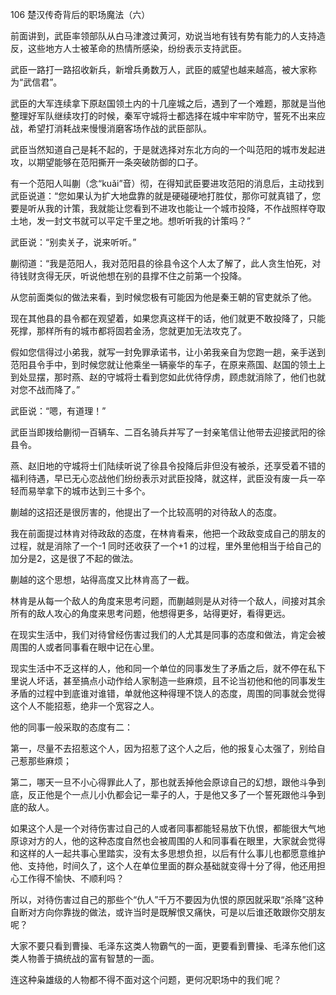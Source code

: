 106 楚汉传奇背后的职场魔法（六）






前面讲到，武臣率领部队从白马津渡过黄河，劝说当地有钱有势有能力的人支持造反，这些地方人士被革命的热情所感染，纷纷表示支持武臣。

武臣一路打一路招收新兵，新增兵勇数万人，武臣的威望也越来越高，被大家称为“武信君”。



武臣的大军连续拿下原赵国领土内的十几座城之后，遇到了一个难题，那就是当他整理好军队继续攻打的时候，秦军守城将士都选择在城中牢牢防守，誓死不出来应战，希望打消耗战来慢慢消磨客场作战的武臣部队。

武臣当然知道自己是耗不起的，于是就选择对东北方向的一个叫范阳的城市发起进攻，以期望能够在范阳撕开一条突破防御的口子。



有一个范阳人叫蒯（念“kuǎi”音）彻，在得知武臣要进攻范阳的消息后，主动找到武臣说道：“您如果认为扩大地盘靠的就是硬碰硬地打胜仗，那你可就真错了，您要是听从我的计策，我就能让您看到不进攻也能让一个城市投降，不作战照样夺取土地，发一封文书就可以平定千里之地。想听听我的计策吗？”

武臣说：“别卖关子，说来听听。”

蒯彻道：“我是范阳人，我对范阳县的徐县令这个人太了解了，此人贪生怕死，对待钱财贪得无厌，听说他想在别的县撑不住之前第一个投降。

从您前面类似的做法来看，到时候您极有可能因为他是秦王朝的官吏就杀了他。

现在其他县的县令都在观望着，如果您真这样干的话，他们就更不敢投降了，只能死撑，那样所有的城市都将固若金汤，您就更加无法攻克了。

假如您信得过小弟我，就写一封免罪承诺书，让小弟我亲自为您跑一趟，亲手送到范阳县令手中，到时候您就让他乘坐一辆豪华的车子，在原来燕国、赵国的领土上到处显摆，那时燕、赵的守城将士看到您如此优待俘虏，顾虑就消除了，他们也就对您不战而降了。”

武臣说：“嗯，有道理！”



武臣当即拨给蒯彻一百辆车、二百名骑兵并写了一封亲笔信让他带去迎接武阳的徐县令。

燕、赵旧地的守城将士们陆续听说了徐县令投降后非但没有被杀，还享受着不错的福利待遇，早已无心恋战他们纷纷表示对武臣投降，就这样，武臣没有废一兵一卒轻而易举拿下的城市达到三十多个。

蒯越的这招还是很厉害的，他提出了一个比较高明的对待敌人的态度。

我在前面提过林肯对待政敌的态度，在林肯看来，他把一个政敌变成自己的朋友的过程，就是消除了一个-1 同时还收获了一个+1 的过程，里外里他相当于给自己的加分是2，这是很了不起的做法。

蒯越的这个思想，站得高度又比林肯高了一截。

林肯是从每一个敌人的角度来思考问题，而蒯越则是从对待一个敌人，间接对其余所有的敌人攻心的角度来思考问题，他想得更多，站得更好，看得更远。



在现实生活中，我们对待曾经伤害过我们的人尤其是同事的态度和做法，肯定会被周围的人或者同事看在眼中记在心里。

现实生活中不乏这样的人，他和同一个单位的同事发生了矛盾之后，就不停在私下里说人坏话，甚至搞点小动作给人家制造一些麻烦，且不论当初他和他的同事发生矛盾的过程中到底谁对谁错，单就他这种得理不饶人的态度，周围的同事就会觉得这个人不能招惹，绝非一个宽容之人。

他的同事一般采取的态度有二：

第一，尽量不去招惹这个人，因为招惹了这个人之后，他的报复心太强了，别给自己惹那些麻烦；

第二，哪天一旦不小心得罪此人了，那也就丢掉他会原谅自己的幻想，跟他斗争到底，反正他是个一点儿小仇都会记一辈子的人，于是他又多了一个誓死跟他斗争到底的敌人。



如果这个人是一个对待伤害过自己的人或者同事都能轻易放下仇恨，都能很大气地原谅对方的人，他的这种态度自然也会被周围的人和同事看在眼里，大家就会觉得和这样的人一起共事心里踏实，没有太多思想负担，以后有什么事儿也都愿意维护他、支持他，时间久了，这个人在单位里面的群众基础就变得十分了得，他还用担心工作得不愉快、不顺利吗？

所以，对待伤害过自己的那些个“仇人”千万不要因为仇恨的原因就采取“杀降”这种自断对方向你靠拢的做法，或许当时是既解恨又痛快，可是以后谁还敢跟你交朋友呢？

大家不要只看到曹操、毛泽东这类人物霸气的一面，更要看到曹操、毛泽东他们这类人物善于搞统战的富有智慧的一面。

连这种枭雄级的人物都不得不面对这个问题，更何况职场中的我们呢？

